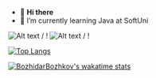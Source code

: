 - 👋 **Hi there**
- 🌱 I’m currently learning Java at SoftUni

![ Alt text](https://media.giphy.com/media/xT9IgzoKnwFNmISR8I/giphy.gif) / ! [](https://media.giphy.com/media/xT9IgzoKnwFNmISR8I/giphy.gif)
![ Alt text](https://media.giphy.com/media/qgQUggAC3Pfv687qPC/giphy.gif) / ! [](https://media.giphy.com/media/qgQUggAC3Pfv687qPC/giphy.gif)

[![Top Langs](https://github-readme-stats.vercel.app/api/top-langs/?username=BozhidarBozhkov)](https://github.com/BozhidarBozhkov/github-readme-stats)

[![BozhidarBozhkov's wakatime stats](https://github-readme-stats.vercel.app/api/wakatime?username=BozhidarBozhkov)](https://github.com/BozhidarBozhkov/github-readme-stats)

<!---
BozhidarBozhkov/BozhidarBozhkov is a ✨ special ✨ repository because its `README.md` (this file) appears on your GitHub profile.
You can click the Preview link to take a look at your changes.
--->

